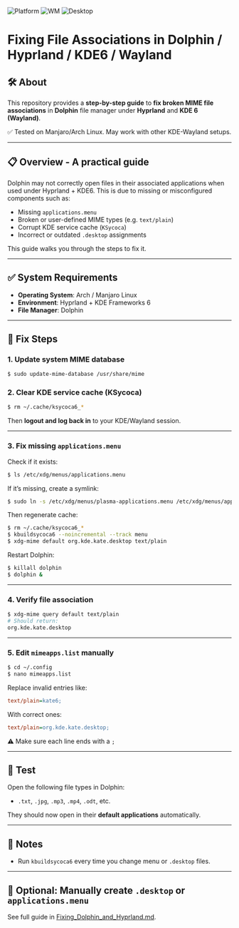 ![Platform](https://img.shields.io/badge/platform-manjaro-green)
![WM](https://img.shields.io/badge/window%20manager-Hyprland-blue)
![Desktop](https://img.shields.io/badge/desktop-KDE6-blueviolet)

# Fixing File Associations in Dolphin / Hyprland / KDE6 / Wayland

## 🛠️ About
This repository provides a **step-by-step guide** to **fix broken MIME file associations** in **Dolphin** file manager under **Hyprland** and **KDE 6 (Wayland)**.

✅ Tested on Manjaro/Arch Linux. May work with other KDE-Wayland setups.

---

## 📋 Overview - A practical guide

Dolphin may not correctly open files in their associated applications when used under Hyprland + KDE6. This is due to missing or misconfigured components such as:

- Missing `applications.menu`
- Broken or user-defined MIME types (e.g. `text/plain`)
- Corrupt KDE service cache (`KSycoca`)
- Incorrect or outdated `.desktop` assignments

This guide walks you through the steps to fix it.

---

## ✅ System Requirements

- **Operating System**: Arch / Manjaro Linux  
- **Environment**: Hyprland + KDE Frameworks 6  
- **File Manager**: Dolphin  

---

## 🔧 Fix Steps

### 1. Update system MIME database

```bash
$ sudo update-mime-database /usr/share/mime
```

### 2. Clear KDE service cache (KSycoca)

```bash
$ rm ~/.cache/ksycoca6_*
```

Then **logout and log back in** to your KDE/Wayland session.

---

### 3. Fix missing `applications.menu`

Check if it exists:

```bash
$ ls /etc/xdg/menus/applications.menu
```

If it’s missing, create a symlink:

```bash
$ sudo ln -s /etc/xdg/menus/plasma-applications.menu /etc/xdg/menus/applications.menu
```

Then regenerate cache:

```bash
$ rm ~/.cache/ksycoca6_*
$ kbuildsycoca6 --noincremental --track menu
$ xdg-mime default org.kde.kate.desktop text/plain
```

Restart Dolphin:

```bash
$ killall dolphin
$ dolphin &
```

---

### 4. Verify file association

```bash
$ xdg-mime query default text/plain
# Should return:
org.kde.kate.desktop
```

---

### 5. Edit `mimeapps.list` manually

```bash
$ cd ~/.config
$ nano mimeapps.list
```

Replace invalid entries like:

```ini
text/plain=kate6;
```

With correct ones:

```ini
text/plain=org.kde.kate.desktop;
```

⚠️ Make sure each line ends with a `;`

---

## 🧪 Test

Open the following file types in Dolphin:

- `.txt`, `.jpg`, `.mp3`, `.mp4`, `.odt`, etc.

They should now open in their **default applications** automatically.

---

## 📝 Notes

- Run `kbuildsycoca6` every time you change menu or `.desktop` files.

---

## 🧩 Optional: Manually create `.desktop` or `applications.menu`

See full guide in [Fixing_Dolphin_and_Hyprland.md](Fixing_Dolphin_and_Hyprland.md).


